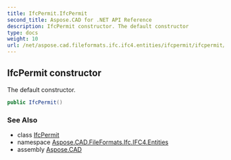 ```yaml
---
title: IfcPermit.IfcPermit
second_title: Aspose.CAD for .NET API Reference
description: IfcPermit constructor. The default constructor
type: docs
weight: 10
url: /net/aspose.cad.fileformats.ifc.ifc4.entities/ifcpermit/ifcpermit/
---
```

## IfcPermit constructor

The default constructor.

```csharp
public IfcPermit()
```

### See Also

* class [IfcPermit](../)
* namespace [Aspose.CAD.FileFormats.Ifc.IFC4.Entities](../../ifcpermit/)
* assembly [Aspose.CAD](../../../)


